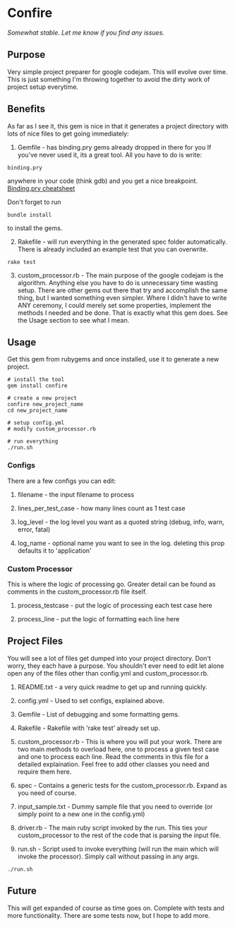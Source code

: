 # Confire
*Somewhat stable.  Let me know if you find any issues.*

## Purpose
Very simple project preparer for google codejam.  This will evolve over time.  This is just something I'm throwing together to avoid the dirty work of project setup everytime.

## Benefits
As far as I see it, this gem is nice in that it generates a project directory with lots of nice files to get going immediately:

1.  Gemfile - has binding.pry gems already dropped in there for you
  If you've never used it, its a great tool.  All you have to do is write:
```shell
binding.pry
```
anywhere in your code (think gdb) and you get a nice breakpoint.  [Binding.pry cheatsheet](https://gist.github.com/lfender6445/9919357)

Don't forget to run
```shell
bundle install
```
to install the gems.

2.  Rakefile - will run everything in the generated spec folder automatically.  There is already included an example test that you can overwrite.
```shell
rake test
```

3.  custom_processor.rb - The main purpose of the google codejam is the algorithm.  Anything else you have to do is unnecessary time wasting setup.  There are other gems out there that try and accomplish the same thing, but I wanted something even simpler.  Where I didn't have to write ANY ceremony, I could merely set some properties, implement the methods I needed and be done.  That is exactly what this gem does.  See the Usage section to see what I mean.


## Usage
Get this gem from rubygems and once installed, use it to generate a new project.

```shell
# install the tool
gem install confire

# create a new project
confire new_project_name
cd new_project_name

# setup config.yml
# modify custom_processor.rb

# run everything
./run.sh
```

### Configs
There are a few configs you can edit:

1.  filename - the input filename to process

2.  lines_per_test_case - how many lines count as 1 test case

3.  log_level - the log level you want as a quoted string (debug, info, warn, error, fatal)

4.  log_name - optional name you want to see in the log. deleting this prop defaults it to 'application'


### Custom Processor
This is where the logic of processing go.  Greater detail can be found as comments in the custom_processor.rb file itself.

1.  process_testcase - put the logic of processing each test case here

2.  process_line     - put the logic of formatting each line here


## Project Files
You will see a lot of files get dumped into your project directory.  Don't worry, they each have a purpose.  You shouldn't ever need to edit let alone open any of the files other than config.yml and custom_processor.rb.

1.  README.txt - a very quick readme to get up and running quickly.

2.  config.yml - Used to set configs, explained above.

3.  Gemfile - List of debugging and some formatting gems.

4.  Rakefile - Rakefile with 'rake test' already set up.

5.  custom_processor.rb - This is where you will put your work.  There are two main methods to overload here, one to process a given test case and one to process each line.  Read the comments in this file for a detailed explaination.  Feel free to add other classes you need and require them here.

6.  spec - Contains a generic tests for the custom_processor.rb.  Expand as you need of course.

7.  input_sample.txt - Dummy sample file that you need to override (or simply point to a new one in the config.yml)

8.  driver.rb - The main ruby script invoked by the run.  This ties your custom_processor to the rest of the code that is parsing the input file.

9.  run.sh - Script used to invoke everything (will run the main which will invoke the processor).  Simply call without passing in any args.
```shell
./run.sh
```

## Future
This will get expanded of course as time goes on.  Complete with tests and more functionality.   There are some tests now, but I hope to add more.

